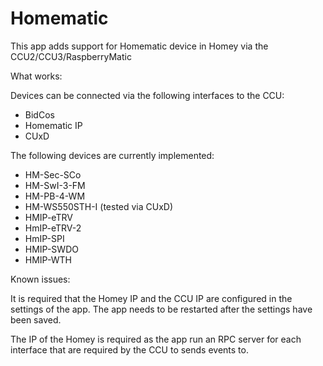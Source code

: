 # Homematic

This app adds support for Homematic device in Homey via the CCU2/CCU3/RaspberryMatic

What works:

Devices can be connected via the following interfaces to the CCU:

* BidCos
* Homematic IP
* CUxD

The following devices are currently implemented:

* HM-Sec-SCo
* HM-SwI-3-FM
* HM-PB-4-WM
* HM-WS550STH-I (tested via CUxD)
* HMIP-eTRV
* HmIP-eTRV-2
* HmIP-SPI
* HMIP-SWDO
* HMIP-WTH

Known issues:

It is required that the Homey IP and the CCU IP are configured in the settings of the app. The app needs to be restarted after the settings have been saved.

The IP of the Homey is required as the app run an RPC server for each interface that are required by the CCU to sends events to.
